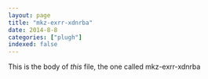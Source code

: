 ```yaml
---
layout: page
title: "mkz-exrr-xdnrba"
date: 2014-8-8
categories: ["plugh"]
indexed: false
---
```

This is the body of _this_ file, the one called mkz-exrr-xdnrba
